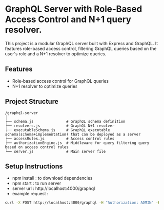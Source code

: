 # GraphQL Server with Role-Based Access Control and N+1 query resolver.

This project is a modular GraphQL server built with Express and GraphQL. It features role-based access control, filtering GraphQL queries based on the user's role and a N+1 resolver to optimize queries.

## Features

- Role-based access control for GraphQL queries
- N+1 resolver to optimize queries

## Project Structure

```plaintext
/graphql-server
│
├── schema.js               # GraphQL schema definition
├── resolvers.js            # GraphQL N+1 resolver
├── executableSchema.js     # GraphQL executable schema(schema+implementation) that can be deployed as a server 
├── accessRules.js          # Access control rules
├── authorizationEngine.js  # Middleware for query filtering query based on access control rules
└── server.js               # Main server file
```

## Setup Instructions
 - npm install : to download dependencies
 - npm start : to run server
 - server url : http://localhost:4000/graphql
 - example request :
 ```bash
curl -X POST http://localhost:4000/graphql -H "Authorization: ADMIN" -H "Content-Type: application/json" -d '{"query": "query { getProducts { id name version vendors { id name quantity amount addresses { id name location } } } }"}'
```
